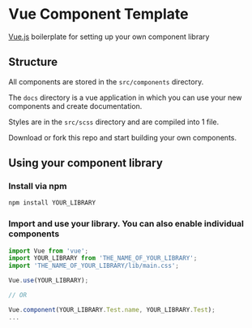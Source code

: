 # Vue Component Template

[Vue.js](https://vuejs.org/) boilerplate for setting up your own component library

## Structure

All components are stored in the `src/components` directory.

The `docs` directory is a vue application in which you can use your new components and create documentation.

Styles are in the `src/scss` directory and are compiled into 1 file.

Download or fork this repo and start building your own components.

## Using your component library

### Install via npm

```bash
npm install YOUR_LIBRARY
```

### Import and use your library. You can also enable individual components

```javascript
import Vue from 'vue';
import YOUR_LIBRARY from 'THE_NAME_OF_YOUR_LIBRARY';
import 'THE_NAME_OF_YOUR_LIBRARY/lib/main.css';

Vue.use(YOUR_LIBRARY);

// OR

Vue.component(YOUR_LIBRARY.Test.name, YOUR_LIBRARY.Test);
...
```

